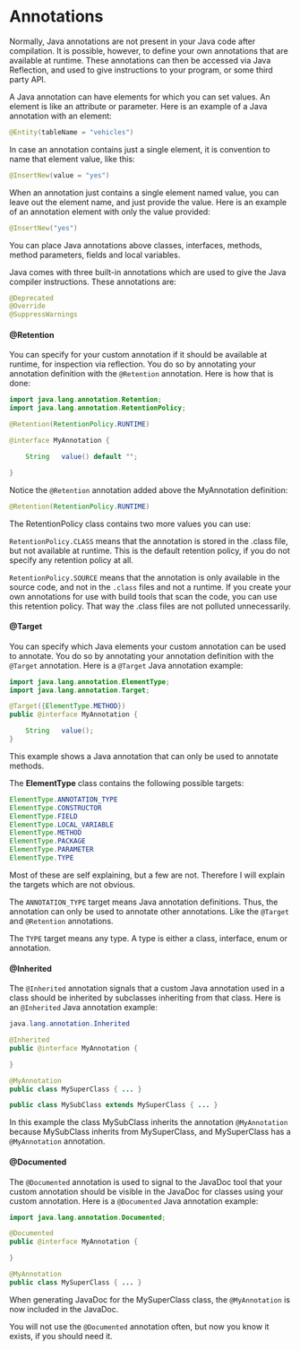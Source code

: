 # Annotations

Normally, Java annotations are not present in your Java code after compilation. It is possible, however, to define your own annotations that are available at runtime. These annotations can then be accessed via Java Reflection, and used to give instructions to your program, or some third party API.

A Java annotation can have elements for which you can set values. An element is like an attribute or parameter. Here is an example of a Java annotation with an element:

```java
@Entity(tableName = "vehicles")
```

In case an annotation contains just a single element, it is convention to name that element value, like this:

```java
@InsertNew(value = "yes")
```
When an annotation just contains a single element named value, you can leave out the element name, and just provide the value. Here is an example of an annotation element with only the value provided:

```java
@InsertNew("yes")
```

You can place Java annotations above classes, interfaces, methods, method parameters, fields and local variables.

Java comes with three built-in annotations which are used to give the Java compiler instructions. These annotations are:

```java
@Deprecated
@Override
@SuppressWarnings
```

#### @Retention

You can specify for your custom annotation if it should be available at runtime, for inspection via reflection. You do so by annotating your annotation definition with the `@Retention` annotation. Here is how that is done:

```java
import java.lang.annotation.Retention;
import java.lang.annotation.RetentionPolicy;

@Retention(RetentionPolicy.RUNTIME)

@interface MyAnnotation {

    String   value() default "";

}
```
Notice the `@Retention` annotation added above the MyAnnotation definition:

```java
@Retention(RetentionPolicy.RUNTIME)
```

The RetentionPolicy class contains two more values you can use:

`RetentionPolicy.CLASS` means that the annotation is stored in the .class file, but not available at runtime. This is the default retention policy, if you do not specify any retention policy at all.

`RetentionPolicy.SOURCE` means that the annotation is only available in the source code, and not in the `.class` files and not a runtime. If you create your own annotations for use with build tools that scan the code, you can use this retention policy. That way the .class files are not polluted unnecessarily.

#### @Target

You can specify which Java elements your custom annotation can be used to annotate. You do so by annotating your annotation definition with the `@Target` annotation. Here is a `@Target` Java annotation example:

```java
import java.lang.annotation.ElementType;
import java.lang.annotation.Target;

@Target({ElementType.METHOD})
public @interface MyAnnotation {

    String   value();
}
```
This example shows a Java annotation that can only be used to annotate methods.

The **ElementType** class contains the following possible targets:

```java
ElementType.ANNOTATION_TYPE
ElementType.CONSTRUCTOR
ElementType.FIELD
ElementType.LOCAL_VARIABLE
ElementType.METHOD
ElementType.PACKAGE
ElementType.PARAMETER
ElementType.TYPE
```
Most of these are self explaining, but a few are not. Therefore I will explain the targets which are not obvious.

The `ANNOTATION_TYPE` target means Java annotation definitions. Thus, the annotation can only be used to annotate other annotations. Like the `@Target` and `@Retention` annotations.

The `TYPE` target means any type. A type is either a class, interface, enum or annotation.

#### @Inherited

The `@Inherited` annotation signals that a custom Java annotation used in a class should be inherited by subclasses inheriting from that class. Here is an `@Inherited` Java annotation example:

```java
java.lang.annotation.Inherited

@Inherited
public @interface MyAnnotation {

}

@MyAnnotation
public class MySuperClass { ... }

public class MySubClass extends MySuperClass { ... }
```
In this example the class MySubClass inherits the annotation `@MyAnnotation` because MySubClass inherits from MySuperClass, and MySuperClass has a `@MyAnnotation` annotation.

#### @Documented

The `@Documented` annotation is used to signal to the JavaDoc tool that your custom annotation should be visible in the JavaDoc for classes using your custom annotation. Here is a `@Documented` Java annotation example:

```java
import java.lang.annotation.Documented;

@Documented
public @interface MyAnnotation {

}

@MyAnnotation
public class MySuperClass { ... }
```

When generating JavaDoc for the MySuperClass class, the `@MyAnnotation` is now included in the JavaDoc.

You will not use the `@Documented` annotation often, but now you know it exists, if you should need it.